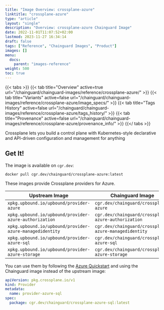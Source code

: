 ```yaml
---
title: "Image Overview: crossplane-azure"
linktitle: "crossplane-azure"
type: "article"
layout: "single"
description: "Overview: crossplane-azure Chainguard Image"
date: 2022-11-01T11:07:52+02:00
lastmod: 2023-11-27 16:34:14
draft: false
tags: ["Reference", "Chainguard Images", "Product"]
images: []
menu: 
  docs: 
    parent: "images-reference"
weight: 500
toc: true
---
```


{{< tabs >}}
{{< tab title="Overview" active=true url="/chainguard/chainguard-images/reference/crossplane-azure/" >}}
{{< tab title="Variants" active=false url="/chainguard/chainguard-images/reference/crossplane-azure/image_specs/" >}}
{{< tab title="Tags History" active=false url="/chainguard/chainguard-images/reference/crossplane-azure/tags_history/" >}}
{{< tab title="Provenance" active=false url="/chainguard/chainguard-images/reference/crossplane-azure/provenance_info/" >}}
{{</ tabs >}}



<!--overview:start-->
Crossplane lets you build a control plane with Kubernetes-style declarative and API-driven configuration and management for anything
<!--overview:end-->

<!--getting:start-->
## Get It!
The image is available on `cgr.dev`:

```
docker pull cgr.dev/chainguard/crossplane-azure:latest
```
<!--getting:end-->

<!--body:start-->
These images provide Crossplane providers for Azure.

| Upstream Image | Chainguard Image |
| -------------- | ---------------- |
| `xpkg.upbound.io/upbound/provider-azure` | `cgr.dev/chainguard/crossplane-azure` |
| `xpkg.upbound.io/upbound/provider-azure-authorization` | `cgr.dev/chainguard/crossplane-azure-authorization` |
| `xpkg.upbound.io/upbound/provider-azure-managedidentity` | `cgr.dev/chainguard/crossplane-azure-managedidentity` |
| `xpkg.upbound.io/upbound/provider-azure-sql` | `cgr.dev/chainguard/crossplane-azure-sql` |
| `xpkg.upbound.io/upbound/provider-azure-storage` | `cgr.dev/chainguard/crossplane-azure-storage` |

You can use them by following the [Azure Quickstart](https://docs.crossplane.io/latest/getting-started/provider-azure/) and using the Chainguard image instead of the upstream image:

```yaml
apiVersion: pkg.crossplane.io/v1
kind: Provider
metadata:
  name: provider-azure-sql
spec:
  package: cgr.dev/chainguard/crossplane-azure-sql:latest
```
<!--body:end-->

